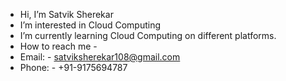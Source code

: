 -  Hi, I’m Satvik Sherekar
-  I’m interested in Cloud Computing
-  I’m currently learning Cloud Computing on different platforms.
-  How to reach me -
-  Email: - satviksherekar108@gmail.com
-  Phone: - +91-9175694787
